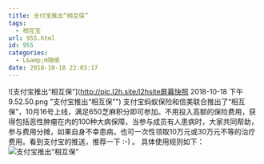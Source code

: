 ```yaml
---
title: 支付宝推出“相互保”
tags:
  - 相互宝
url: 955.html
id: 955
categories:
  - L&amp;H随感
date: 2018-10-18 22:03:17
---
```


![支付宝推出“相互保”](http://pic.l2h.site/l2hsite屏幕快照 2018-10-18 下午9.52.50.png "支付宝推出“相互保”") 支付宝蚂蚁保险和信美联合推出了“相互保”，10月16号上线，满足650芝麻积分即可参加。不用投入高额的保险费用，获得包括恶性肿瘤在内的100种大病保障，当参与成员有人患病时，大家共同帮助，参与费用分摊，如果自身不幸患病，也可一次性领取10万元或30万元不等的治疗费用。看到支付宝的推送，推荐一下 :-) 。 具体使用规则如下： ![支付宝推出“相互保”](http://pic.l2h.site/l2hsiteu=1277544735,3268155278&fm=173&app=25&f=JPEG.jpeg "支付宝推出“相互保”")